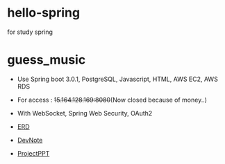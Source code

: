 # hello-spring
for study spring

# guess_music
* Use Spring boot 3.0.1, PostgreSQL, Javascript, HTML, AWS EC2, AWS RDS
* For access : ~~15.164.128.169:8080~~(Now closed because of money..)

* With WebSocket, Spring Web Security, OAuth2

* [ERD](https://github.com/sok5188/spring_study/blob/e655f74e8021bdc0504877e1a3cfc5df5a460b8a/GuessMusic.png)
* [DevNote](https://github.com/sok5188/spring_study/blob/e655f74e8021bdc0504877e1a3cfc5df5a460b8a/guess_musicDevNote.pdf)
* [ProjectPPT](https://github.com/sok5188/spring_study/blob/e655f74e8021bdc0504877e1a3cfc5df5a460b8a/GuessMusicPDF.pdf)



